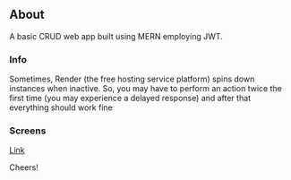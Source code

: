 ## About
A basic CRUD web app built using MERN employing JWT.

### Info

Sometimes, Render (the free hosting service platform) spins down instances when inactive. So, you may have to perform an action twice the first time (you may experience a delayed response) and after that everything should work fine

### Screens
<a href="https://imgur.com/gallery/wlGE2CO">Link</a>

Cheers! 
